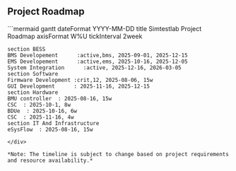 ## Project Roadmap

<div class="mermaid-wrapper">
```mermaid
gantt
    dateFormat  YYYY-MM-DD
    title Simtestlab Project Roadmap
    axisFormat  W%U
    tickInterval 2week


    section BESS
    BMS Developement      :active,bms, 2025-09-01, 2025-12-15
    EMS Developement      :active,ems, 2025-10-16, 2025-12-05
    System Integration      :active, 2025-12-16, 2026-03-05
    section Software
    Firmware Development :crit,12, 2025-08-06, 15w
    GUI Development      : 2025-11-16, 2025-12-15
    section Hardware
    BMU controller  : 2025-08-16, 15w
    CSC  : 2025-10-1, 8w
    BDUe  : 2025-10-16, 6w
    CSC  : 2025-11-16, 4w
    section IT And Infrastructure
    eSysFlow  : 2025-08-16, 15w



```
</div>

*Note: The timeline is subject to change based on project requirements and resource availability.*

